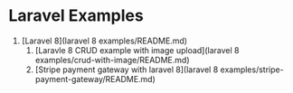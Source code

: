 # Laravel Examples
1. [Laravel 8](laravel 8 examples/README.md)
    1. [Laravle 8 CRUD example with image upload](laravel 8 examples/crud-with-image/README.md)
    2. [Stripe payment gateway with laravel 8](laravel 8 examples/stripe-payment-gateway/README.md)
